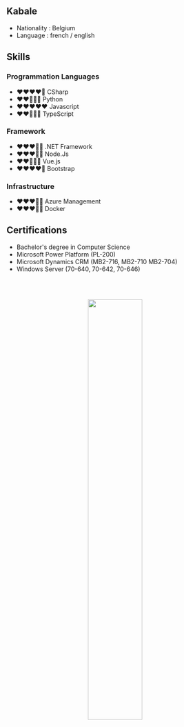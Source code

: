 <link href="Kabale.css" rel="stylesheet">

## Kabale
- Nationality : Belgium
- Language : french / english <br/>

## Skills

### Programmation Languages
- :heart::heart::heart::heart::white_heart: CSharp    
- :heart::heart::white_heart::white_heart::white_heart: Python    
- :heart::heart::heart::heart::heart:   Javascript    
- :heart::heart::white_heart::white_heart::white_heart: TypeScript    

### Framework
- :heart::heart::heart::white_heart::white_heart: .NET Framework
- :heart::heart::heart::white_heart::white_heart:   Node.Js
- :heart::heart::white_heart::white_heart::white_heart:   Vue.js
- :heart::heart::heart::heart::white_heart: Bootstrap
### Infrastructure
- :heart::heart::heart::white_heart::white_heart:   Azure Management  
- :heart::heart::heart::white_heart::white_heart:   Docker    

## Certifications
- Bachelor's degree in Computer Science
- Microsoft Power Platform (PL-200)
- Microsoft Dynamics CRM (MB2-716, MB2-710 MB2-704)
- Windows Server (70-640, 70-642, 70-646)
<br/>
<br/>
<!-- The stat card below is made with https://github.com/anuraghazra/github-readme-stats -->
<p align=center><img align=centre width=50% src="https://github-readme-stats.vercel.app/api?username=kabale&count_private=true&show_icons=true" /></p>
<br>
<br>
